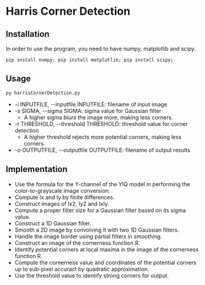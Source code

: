 # Harris Corner Detection

## Installation

In order to use the program, you need to have numpy, matplotlib and scipy.

```
pip install numpy; pip install matplotlib; pip install scipy;
```

## Usage

```
py harrisCornerDetection.py
```

* -i INPUTFILE, --inputfile INPUTFILE:    filename of input image
* -s SIGMA, --sigma SIGMA:                sigma value for Gaussian filter
  * A higher sigma *blurs* the image more, making less corners.
* -t THRESHOLD, --threshold THRESHOLD:    threshold value for corner detection
  * A higher threshold rejects more potential corners, making less corners.
* -o OUTPUTFILE, --outputfile OUTPUTFILE: filename of output results

## Implementation

* Use the formula for the Y-channel of the YIQ model in performing the color-to-grayscale image conversion.
* Compute Ix and Iy by finite differences.
* Construct images of Ix2, Iy2 and IxIy.
* Compute a proper filter size for a Gaussian filter based on its sigma value.
* Construct a 1D Gaussian filter.
* Smooth a 2D image by convolving it with two 1D Gaussian filters.
* Handle the image border using partial filters in smoothing.
* Construct an image of the cornerness function R.
* Identify potential corners at local maxima in the image of the cornerness function R.
* Compute the cornerness value and coordinates of the potential corners up to sub-pixel accuract by quadratic approximation.
* Use the threshold value to identify strong corners for output.
